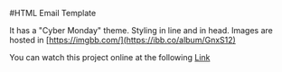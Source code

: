#HTML Email Template

It has a "Cyber Monday" theme.
Styling in line and in head.
Images are hosted in [https://imgbb.com/](https://ibb.co/album/GnxS12)

You can watch this project online at the following [Link](https://jphuici.github.io/HTML-Email-Template/)